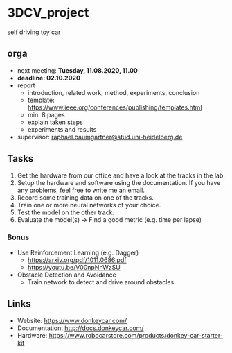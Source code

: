 # 3DCV_project

self driving toy car

## orga

* next meeting: **Tuesday, 11.08.2020, 11.00**
* **deadline: 02.10.2020**
* report
  * introduction, related work, method, experiments, conclusion
  * template: https://www.ieee.org/conferences/publishing/templates.html
  * min. 8 pages
  * explain taken steps
  * experiments and results
* supervisor: raphael.baumgartner@stud.uni-heidelberg.de

## Tasks

1. Get the hardware from our office and have a look at the tracks in the lab.
2. Setup the hardware and software using the documentation. If you have any problems, feel free to write me an email.
3. Record some training data on one of the tracks.
4. Train one or more neural networks of your choice.
5. Test the model on the other track.
6. Evaluate the model(s) &rarr; Find a good metric (e.g. time per lapse)

### Bonus

* Use Reinforcement Learning (e.g. Dagger)
  * https://arxiv.org/pdf/1011.0686.pdf
  * https://youtu.be/V00npNnWzSU
* Obstacle Detection and Avoidance
  * Train network to detect and drive around obstacles

## Links

* Website: https://www.donkeycar.com/
* Documentation: http://docs.donkeycar.com/
* Hardware: https://www.robocarstore.com/products/donkey-car-starter-kit
